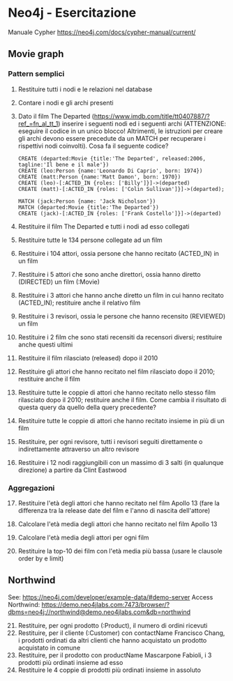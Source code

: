 # Neo4j - Esercitazione

Manuale Cypher https://neo4j.com/docs/cypher-manual/current/ 

## Movie graph

### Pattern semplici

1. Restituire tutti i nodi e le relazioni nel database
    
2. Contare i nodi e gli archi presenti
    

3. Dato il film The Departed (https://www.imdb.com/title/tt0407887/?ref_=fn_al_tt_1) inserire i seguenti nodi ed i seguenti archi (ATTENZIONE: eseguire il codice in un unico blocco! Altrimenti, le istruzioni per creare gli archi devono essere precedute da un MATCH per recuperare i rispettivi nodi coinvolti). Cosa fa il seguente codice?

    ```
    CREATE (departed:Movie {title:'The Departed', released:2006, tagline:'Il bene e il male'})
    CREATE (leo:Person {name:'Leonardo Di Caprio', born: 1974})
    CREATE (matt:Person {name:'Matt Damon', born: 1970})
    CREATE (leo)-[:ACTED_IN {roles: ['Billy']}]->(departed)
    CREATE (matt)-[:ACTED_IN {roles: ['Colin Sullivan']}]->(departed);

    MATCH (jack:Person {name: 'Jack Nicholson'})
    MATCH (departed:Movie {title:'The Departed'})
    CREATE (jack)-[:ACTED_IN {roles: ['Frank Costello']}]->(departed)
    ```
4. Restituire il film The Departed e tutti i nodi ad esso collegati
5. Restituire tutte le 134 persone collegate ad un film

6. Restituire i 104 attori, ossia persone che hanno recitato (ACTED_IN) in un film


7. Restituire i 5 attori che sono anche direttori, ossia hanno diretto (DIRECTED) un film (:Movie)

8. Restituire i 3 attori che hanno anche diretto un film in cui hanno recitato (ACTED_IN); restituire anche il relativo film

9. Restituire i 3 revisori, ossia le persone che hanno recensito (REVIEWED) un film

10. Restituire i 2 film che sono stati recensiti da recensori diversi; restituire anche questi ultimi

11. Restituire il film rilasciato (released) dopo il 2010

12. Restituire gli attori che hanno recitato nel film rilasciato dopo il 2010; restituire anche il film

13. Restituire tutte le coppie di attori che hanno recitato nello stesso film rilasciato dopo il 2010; restituire anche il film. Come cambia il risultato di questa query da quello della query precedente?

14. Restituire tutte le coppie di attori che hanno recitato insieme in più di un film

15. Restituire, per ogni revisore, tutti i revisori seguiti direttamente o indirettamente attraverso un altro revisore

16. Restituire i 12 nodi raggiungibili con un massimo di 3 salti (in qualunque direzione) a partire da Clint Eastwood

### Aggregazioni

17. Restituire l'età degli attori che hanno recitato nel film Apollo 13 (fare la differenza tra la release date del film e l'anno di nascita dell'attore)

18. Calcolare l'età media degli attori che hanno recitato nel film Apollo 13

19. Calcolare l'età media degli attori per ogni film

20. Restituire la top-10 dei film con l'età media più bassa (usare le clausole order by e limit)

## Northwind

See: https://neo4j.com/developer/example-data/#demo-server
Access Northwind: https://demo.neo4jlabs.com:7473/browser/?dbms=neo4j://northwind@demo.neo4jlabs.com&db=northwind

21. Restituire, per ogni prodotto (:Product), il numero di ordini ricevuti 
22. Restituire, per il cliente (:Customer) con contactName Francisco Chang, i prodotti ordinati da altri clienti che hanno acquistato un prodotto acquistato in comune
23. Restituire, per il prodotto con productName Mascarpone Fabioli, i 3 prodotti più ordinati insieme ad esso
24. Restituire le 4 coppie di prodotti più ordinati insieme in assoluto
